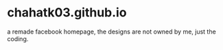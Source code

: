 # chahatk03.github.io
a remade facebook homepage, the designs are not owned by me, just the coding.

